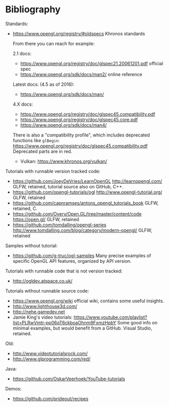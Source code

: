 # Bibliography

Standards:

-   <https://www.opengl.org/registry/#oldspecs> Khronos standards

    From there you can reach for example:

    2.1 docs:

    - <https://www.opengl.org/registry/doc/glspec21.20061201.pdf> official spec
    - <https://www.opengl.org/sdk/docs/man2/> online reference

    Latest docs: (4.5 as of 2016):

    - <https://www.opengl.org/sdk/docs/man/>

    4.X docs:

    - <https://www.opengl.org/registry/doc/glspec45.compatibility.pdf>
    - <https://www.opengl.org/registry/doc/glspec45.core.pdf>
    - <https://www.opengl.org/sdk/docs/man4/>

    There is also a "compatibility profile", which includes deprecated functions like `glBegin`: <https://www.opengl.org/registry/doc/glspec45.compatibility.pdf> Deprecated parts are in red.

    -   Vulkan: <https://www.khronos.org/vulkan/>

Tutorials with runnable version tracked code:

- <https://github.com/JoeyDeVries/LearnOpenGL> <http://learnopengl.com/> GLFW, retained, tutorial source also on GitHub, C++.
- <https://github.com/opengl-tutorials/ogl> <http://www.opengl-tutorial.org/> GLFW, retained
- <https://github.com/capnramses/antons_opengl_tutorials_book> GLFW, retained, C.
- <https://github.com/Overv/Open.GL/tree/master/content/code> <https://open.gl/> GLFW, retained
- <https://github.com/tomdalling/opengl-series> <http://www.tomdalling.com/blog/category/modern-opengl/> GLFW, retained

Samples without tutorial:

- <https://github.com/g-truc/ogl-samples> Many precise examples of specific OpenGL API features, organized by API version.

Tutorials with runnable code that is not version tracked:

- <http://ogldev.atspace.co.uk/>

Tutorials without runnable source code:

- <https://www.opengl.org/wiki> official wiki, contains some useful insights.
- <http://www.lighthouse3d.com/>
- <http://nehe.gamedev.net>
- Jamie King's video tutorials: <https://www.youtube.com/playlist?list=PLRwVmtr-pp06qT6ckboaOhnm9FxmzHpbY> Some good info on minimal examples, but would benefit from a GitHub. Visual Studio, retained.

Old:

- <http://www.videotutorialsrock.com/>
- <http://www.glprogramming.com/red/>

Java:

- <https://github.com/OskarVeerhoek/YouTube-tutorials>

Demos:

- <https://github.com/prideout/recipes>
